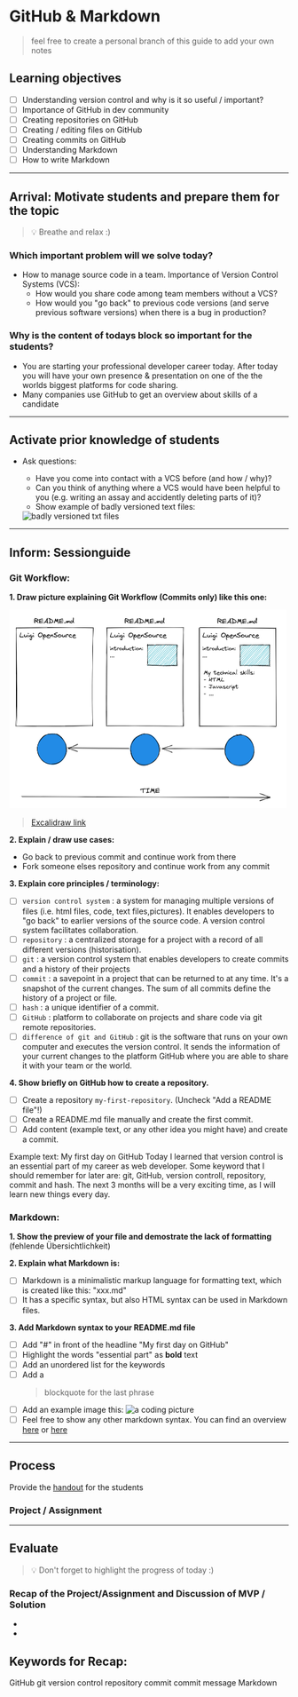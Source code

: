 # GitHub & Markdown

> feel free to create a personal branch of this guide to add your own notes

## Learning objectives

- [ ] Understanding version control and why is it so useful / important?
- [ ] Importance of GitHub in dev community
- [ ] Creating repositories on GitHub
- [ ] Creating / editing files on GitHub
- [ ] Creating commits on GitHub
- [ ] Understanding Markdown
- [ ] How to write Markdown

---

## Arrival: Motivate students and prepare them for the topic

> 💡 Breathe and relax :)

### Which important problem will we solve today?

- How to manage source code in a team. Importance of Version Control Systems (VCS):
  - How would you share code among team members without a VCS?
  - How would you "go back" to previous code versions (and serve previous software versions) when there is a bug in production?

### Why is the content of todays block so important for the students?

- You are starting your professional developer career today. After today you will have your own presence & presentation on one of the the worlds biggest platforms for code sharing.
- Many companies use GitHub to get an overview about skills of a candidate

---

## Activate prior knowledge of students

- Ask questions:

  - Have you come into contact with a VCS before (and how / why)?
  - Can you think of anything where a VCS would have been helpful to you (e.g. writing an assay and accidently deleting parts of it)?
  - Show example of badly versioned text files:

  <img width="246" alt="badly versioned txt files" src="https://user-images.githubusercontent.com/5230863/148375477-762b9d6c-3fab-46c2-8a6e-8161cd6fe4ab.png">

---

## Inform: Sessionguide

### Git Workflow:

**1. Draw picture explaining Git Workflow (Commits only) like this one:**

<img width="500" alt="git-workflow" src="assets/git-workflow.png">

> [Excalidraw link](https://excalidraw.com/#json=yDnqD1zakF2RAhdNcw7H_,UcR_F-8FYr8SwID2ugeHsg)

**2. Explain / draw use cases:**

- Go back to previous commit and continue work from there
- Fork someone elses repository and continue work from any commit

**3. Explain core principles / terminology:**

- [ ] `version control system` : a system for managing multiple versions of files (i.e. html files, code, text files,pictures). It enables developers to "go back" to earlier versions of the source code. A version control system facilitates collaboration.
- [ ] `repository` : a centralized storage for a project with a record of all different versions (historisation).
- [ ] `git` : a version control system that enables developers to create commits and a history of their projects
- [ ] `commit` : a savepoint in a project that can be returned to at any time. It's a snapshot of the current changes. The sum of all commits define the history of a project or file.
- [ ] `hash` : a unique identifier of a commit.
- [ ] `GitHub` : platform to collaborate on projects and share code via git remote repositories.
- [ ] `difference of git and GitHub` : git is the software that runs on your own computer and executes the version control. It sends the information of your current changes to the platform GitHub where you are able to share it with your team or the world.

**4. Show briefly on GitHub how to create a repository.**

- [ ] Create a repository `my-first-repository`. (Uncheck "Add a README file"!)
- [ ] Create a README.md file manually and create the first commit.
- [ ] Add content (example text, or any other idea you might have) and create a commit.

Example text:
My first day on GitHub
Today I learned that version control is an essential part of my career as web developer. Some keyword that I should remember for later are: git, GitHub, version controll, repository, commit and hash.
The next 3 months will be a very exciting time, as I will learn new things every day.

### Markdown:

**1. Show the preview of your file and demostrate the lack of formatting** (fehlende Übersichtlichkeit)

**2. Explain what Markdown is:**

- [ ] Markdown is a minimalistic markup language for formatting text, which is created like this: "xxx.md"
- [ ] It has a specific syntax, but also HTML syntax can be used in Markdown files.

**3. Add Markdown syntax to your README.md file**

- [ ] Add "#" in front of the headline "My first day on GitHub"
- [ ] Highlight the words "essential part" as **bold** text
- [ ] Add an unordered list for the keywords
- [ ] Add a
  > blockquote for the last phrase
- [ ] Add an example image this:
      ![a coding picture](https://source.unsplash.com/random/200x100)
- [ ] Feel free to show any other markdown syntax. You can find an overview [here](https://www.markdownguide.org/cheat-sheet/) or [here](https://github.com/adam-p/markdown-here/wiki/Markdown-Cheatsheet#emphasis)

---

## Process

Provide the [handout](handout.md) for the students

### Project / Assignment

---

## Evaluate

> 💡 Don't forget to highlight the progress of today :)

### Recap of the Project/Assignment and Discussion of MVP / Solution

-
-

## Keywords for Recap:

GitHub
git
version control
repository
commit
commit message
Markdown
